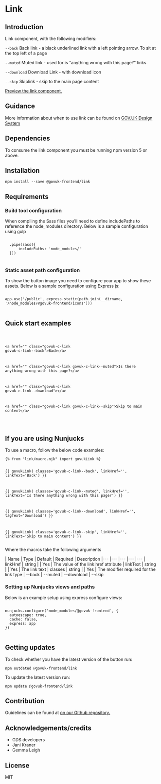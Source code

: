 


<h1 class="govuk-u-heading-36">
Link
</h1>

<h2 class="govuk-u-heading-24">Introduction</h2>
<p class="govuk-u-core-24">
Link component, with the following modifiers:

`--back`
Back link - a black underlined link with a left pointing arrow. To sit at the top left of a page

`--muted`
Muted link - used for is "anything wrong with this page?" links

`--download`
Download Link - with download icon

`--skip`
Skiplink - skip to the main page content
</p>


<p class="govuk-u-copy-19">
<a href="http://govuk-frontend-review.herokuapp.com/components/link/preview">Preview the link component.
</a>
</p>

<h2 class="govuk-u-heading-24">Guidance</h2>

<p class="govuk-u-copy-19">
  More information about when to use link can be found on <a href="http://www.linktodesignsystem.com/link" title="Link to read guidance on the use of link on Gov.uk Design system website">GOV.UK Design System</a>
</p>

<h2 class="govuk-u-heading-24">Dependencies</h2>

<p class="govuk-u-copy-19">To consume the link component you must be running npm version 5 or above. </p>

<p class="govuk-u-copy-19"></p>

<h2 class="govuk-u-heading-24">Installation</h2>
<pre><code>npm install --save @govuk-frontend/link</code></pre>

<h2 class="govuk-u-heading-24">Requirements</h2>
<h3 class="govuk-u-bold-19">Build tool configuration</h3>
<p class="govuk-u-copy-19">When compiling the Sass files you'll need to define includePaths to reference the node_modules directory. Below is a sample configuration using gulp</p>
<pre>
<code>
  .pipe(sass({
      includePaths: 'node_modules/'
  }))
</code>
</pre>

<h3 class="govuk-u-bold-19">Static asset path configuration</h3>
<p class="govuk-u-copy-19">To show the button image you need to configure your app to show these assets. Below is a sample configuration using Express js:</p>
<pre>
<code>
app.use('/public', express.static(path.join(__dirname, '/node_modules/@govuk-frontend/icons')))
</code>
</pre>

<h2 class="govuk-u-heading-24">Quick start examples</h2>
<p class="govuk-u-copy-19"></p>
<pre>
<code>
  
&lt;a href=&quot;&quot; class=&quot;govuk-c-link govuk-c-link--back&quot;&gt;Back&lt;/a&gt;


&lt;a href=&quot;&quot; class=&quot;govuk-c-link govuk-c-link--muted&quot;&gt;Is there anything wrong with this page?&lt;/a&gt;


&lt;a href=&quot;&quot; class=&quot;govuk-c-link govuk-c-link--download&quot;&gt;&lt;/a&gt;


&lt;a href=&quot;&quot; class=&quot;govuk-c-link govuk-c-link--skip&quot;&gt;Skip to main content&lt;/a&gt;


</code>
</pre>


<h2 class="govuk-u-heading-24">If you are using Nunjucks</h2>
<p class="govuk-u-copy-19">To use a macro, follow the below code examples:</p>
<pre><code>{% from &quot;link/macro.njk&quot; import govukLink %}

{{ govukLink(
  classes=&#39;govuk-c-link--back&#39;,
  linkHref=&#39;&#39;,
  linkText=&#39;Back&#39;)
}}

{{ govukLink(
  classes=&#39;govuk-c-link--muted&#39;,
  linkHref=&#39;&#39;,
  linkText=&#39;Is there anything wrong with this page?&#39;)
}}

{{ govukLink(
  classes=&#39;govuk-c-link--download&#39;,
  linkHref=&#39;&#39;,
  tagText=&#39;Download&#39;)
}}

{{ govukLink(
  classes=&#39;govuk-c-link--skip&#39;,
  linkHref=&#39;&#39;,
  linkText=&#39;Skip to main content&#39;)
}}
</code></pre>

<p class="govuk-u-copy-19">Where the macros take the following arguments</p>

<div>
<!-- TODO: Use the table macro here and pass it component argument data -->
| Name      | Type    | Default | Required  | Description
|---        |---      |---      |---        |---
| linkHref  | string  |         | Yes       | The value of the link href attribute
| linkText  | string  |         | Yes       | The link text
| classes   | string  |         | Yes       | The modifier required for the link type
                                            | --back
                                            | --muted
                                            | --download
                                            | --skip
</div>

<h3 class="govuk-u-bold-19">Setting up Nunjucks views and paths</h3>
<p class="govuk-u-copy-19">Below is an example setup using express configure views:</p>
<pre>
<code>
nunjucks.configure('node_modules/@govuk-frontend`, {
  autoescape: true,
  cache: false,
  express: app
})
</code>
</pre>

<h2 class="govuk-u-heading-24">Getting updates</h2>

<p class="govuk-u-copy-19">To check whether you have the latest version of the button run:</p>

<pre><code>npm outdated @govuk-frontend/link</code></pre>

<p class="govuk-u-copy-19">To update the latest version run:</p>

<pre><code>npm update @govuk-frontend/link</code></pre>

<h2 class="govuk-u-heading-24">Contribution</h2>
<p class="govuk-u-copy-19">
  Guidelines can be found at <a href="https://github.com/alphagov/govuk-frontend/blob/master/CONTRIBUTING.md" title="link to contributing guidelines on our github repository">on our Github repository.</a>
</p>

<h2 class="govuk-u-heading-24">Acknowledgements/credits</h2>

<ul class="govuk-c-list ">

  <li>
        GDS developers
  </li>
  <li>
        Jani Kraner
  </li>
  <li>
        Gemma Leigh
  </li>

</ul>


<h2 class="govuk-u-heading-24">License</h2>
<p class="govuk-u-copy-19">MIT</p>
